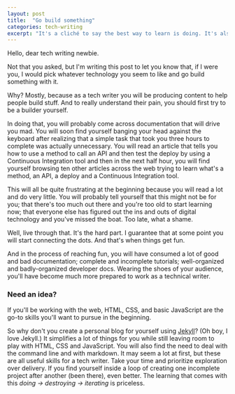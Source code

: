 ```yaml
---
layout: post
title:  "Go build something"
categories: tech-writing
excerpt: "It's a cliché to say the best way to learn is doing. It's also true. And if you want to be a better tech writer, there's nothing like wearing the shoes of your audience. So go build something and deal with other people's docs."
---
```


Hello, dear tech writing newbie.

Not that you asked, but I'm writing this post to let you know that, if I were you, I would pick whatever technology you seem to like and go build something with it.

Why? Mostly, because as a tech writer you will be producing content to help people build stuff. And to really understand their pain, you should first try to be a builder yourself.

In doing that, you will probably come across documentation that will drive you mad. You will soon find yourself banging your head against the keyboard after realizing that a simple task that took you three hours to complete was actually unnecessary. You will read an article that tells you how to use a method to call an API and then test the deploy by using a Continuous Integration tool and then in the next half hour, you will find yourself browsing ten other articles across the web trying to learn what's a method, an API, a deploy and a Continuous Integration tool.

This will all be quite frustrating at the beginning because you will read a lot and do very little. You will probably tell yourself that this might not be for you; that there's too much out there and you're too old to start learning now; that everyone else has figured out the ins and outs of digital technology and you've missed the boat. Too late, what a shame.

Well, live through that. It's the hard part. I guarantee that at some point you will start connecting the dots. And that's when things get fun.

And in the process of reaching fun, you will have consumed a lot of good and bad documentation; complete and incomplete tutorials; well-organized and badly-organized developer docs. Wearing the shoes of your audience, you'll have become much more prepared to work as a technical writer.

### Need an idea?

If you'll be working with the web, HTML, CSS, and basic JavaScript are the go-to skills you'll want to pursue in the beginning.

So why don't you create a personal blog for yourself using [Jekyll](https://jekyllrb.com/)? (Oh boy, I love Jekyll.) It simplifies a lot of things for you while still leaving room to play with HTML, CSS and JavaScript. You will also find the need to deal with the command line and with markdown. It may seem a lot at first, but these are all useful skills for a tech writer. Take your time and prioritize exploration over delivery. If you find yourself inside a loop of creating one incomplete project after another (been there), even better. The learning that comes with this _doing -> destroying -> iterating_ is priceless.
